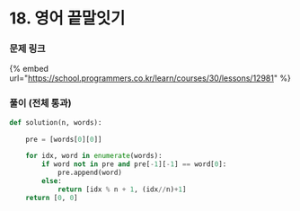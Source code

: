 # 18. 영어 끝말잇기

### 문제 링크

{% embed url="https://school.programmers.co.kr/learn/courses/30/lessons/12981" %}

### 풀이 (전체 통과)

```python
def solution(n, words):
    
    pre = [words[0][0]]
    
    for idx, word in enumerate(words):
        if word not in pre and pre[-1][-1] == word[0]:
            pre.append(word)
        else:
            return [idx % n + 1, (idx//n)+1]
    return [0, 0]
```
